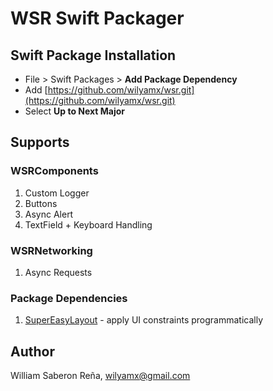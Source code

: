 # WSR Swift Packager

## Swift Package Installation

* File > Swift Packages > **Add Package Dependency**
* Add [https://github.com/wilyamx/wsr.git](https://github.com/wilyamx/wsr.git)
* Select **Up to Next Major**

## Supports

### WSRComponents

1. Custom Logger
1. Buttons
1. Async Alert
1. TextField + Keyboard Handling

### WSRNetworking

1. Async Requests

### Package Dependencies

1. [SuperEasyLayout](https://github.com/doil6317/SuperEasyLayout) - apply UI constraints programmatically

## Author

William Saberon Reña, [wilyamx@gmail.com](wilyamx@gmail.com)